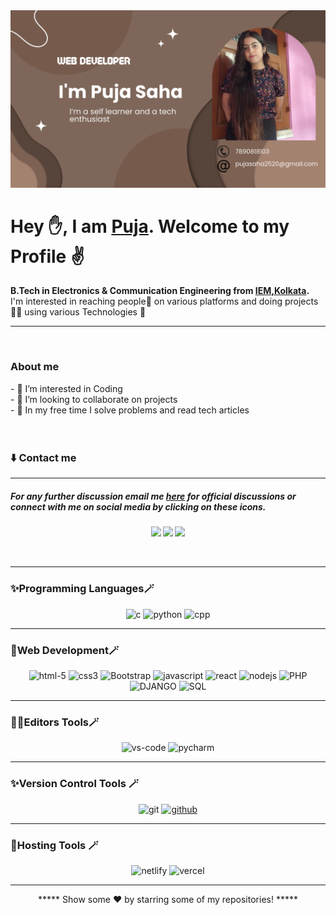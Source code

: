 <img src="https://github.com/PujaSahaGit/PujaSahaGit/blob/main/1.png">

# Hey ✋, I am <a href="https://www.linkedin.com/in/puja-saha-b86914249/" target="_blank">Puja</a>. Welcome to my Profile ✌️

<b>B.Tech in Electronics & Communication Engineering from [IEM,Kolkata](https://iem.edu.in/).</b><br>
I'm interested in reaching people🤝 on various platforms and doing projects👨‍💻 using various Technologies 🤖<br>
<hr>
<br>
<h3>About me</h3>
- 👀 I’m interested in Coding<br>
- 💞️ I’m looking to collaborate on projects<br>
- 💫 In my free time I solve problems and read tech articles <br><br>
<br>
<h3>⬇️ Contact me</h3>
<hr>
<h5>For any further discussion email me <a href = "mailto:pujasaha2520@gmail.com">here</a> for official discussions or connect with me on social media by clicking on these icons.<h5>
<p align = "center">
 <a href = "https://www.instagram.com/saha_tit_li/"><img src = "https://img.shields.io/badge/Instagram-%23E4405F.svg?style=for-the-badge&logo=Instagram&logoColor=white"/></a>
 <a href = "https://www.linkedin.com/in/puja-saha-b86914249/"><img src = "https://img.shields.io/badge/linkedin-%230077B5.svg?style=for-the-badge&logo=linkedin&logoColor=white"/></a>
 <a href = "https://www.facebook.com/pooja12saha11?mibextid=JRoKGi"><img src = "https://img.shields.io/badge/Facebook-%231877F2.svg?style=for-the-badge&logo=Facebook&logoColor=white"/></a>
</p>
<br>
 <hr>
<h3>✨Programming Languages🪄</h3>
 <p align="center">
 <img src="https://img.shields.io/badge/c-%2300599C.svg?style=for-the-badge&logo=c&logoColor=white" alt="c"/>
 <img src="https://img.shields.io/badge/python-3670A0?style=for-the-badge&logo=python&logoColor=ffdd54" alt="python"/>
 <img src="https://img.shields.io/badge/c++-%2300599C.svg?style=for-the-badge&logo=c%2B%2B&logoColor=white" alt="cpp"/>
 </p>
 <hr>
<h3>💫Web Development🪄</h3>
 <p align="center">
 <img src="https://img.shields.io/badge/html5-%23E34F26.svg?style=for-the-badge&logo=html5&logoColor=white" alt="html-5"/>
 <img src="https://img.shields.io/badge/css3-%231572B6.svg?style=for-the-badge&logo=css3&logoColor=white" alt="css3"/>
 <img src="https://img.shields.io/badge/bootstrap-%23E34F26.svg?style=for-the-badge&logo=html5&logoColor=white" alt="Bootstrap">
 <img src="https://img.shields.io/badge/javascript-%23323330.svg?style=for-the-badge&logo=javascript&logoColor=%23F7DF1E" alt="javascript"/>
 <img src="https://img.shields.io/badge/react-%2320232a.svg?style=for-the-badge&logo=react&logoColor=%2361DAFB" alt="react"/>
 <img src="https://img.shields.io/badge/node.js-6DA55F?style=for-the-badge&logo=node.js&logoColor=white" alt="nodejs"/>
   <img src="https://img.shields.io/badge/php-%23E34F26.svg?style=for-the-badge&logo=html5&logoColor=white" alt="PHP">
   <img src="https://img.shields.io/badge/django-%23E34F26.svg?style=for-the-badge&logo=html5&logoColor=white" alt="DJANGO">
   <img src="https://img.shields.io/badge/Sql-%23E34F26.svg?style=for-the-badge&logo=html5&logoColor=white" alt="SQL">
 </p>
<hr>
<h3>👨‍💻Editors Tools🪄 </h3> 
 <p align="center">
 <img src="https://img.shields.io/badge/VS%20Code%20Insiders-35b393.svg?style=for-the-badge&logo=visual-studio-code&logoColor=white" alt="vs-code"/>
 <img src="https://img.shields.io/badge/pycharm-143?style=for-the-badge&logo=pycharm&logoColor=black&color=black&labelColor=green" alt="pycharm"/>
 </p>
 <hr>
 <h3>✨Version Control Tools 🪄</h3>
 <p align="center">
 <img src="https://img.shields.io/badge/git-%23F05033.svg?style=for-the-badge&logo=git&logoColor=white" alt="git"/>
 <a href = "https://github.com/PujaSahaGit"><img src="https://img.shields.io/badge/github-%23121011.svg?style=for-the-badge&logo=github&logoColor=white" alt="github"/></a>
 </p>
<hr>
<h3>💫Hosting Tools 🪄</h3>
<p align="center">
 <img src="https://img.shields.io/badge/netlify-%23000000.svg?style=for-the-badge&logo=netlify&logoColor=#00C7B7" alt="netlify"/>
 <img src="https://img.shields.io/badge/vercel-%23000000.svg?style=for-the-badge&logo=vercel&logoColor=white" alt="vercel">
</p>
<hr>
 
 <div align = "center">
***** Show some ❤️ by starring some of my repositories! *****
  </div>
